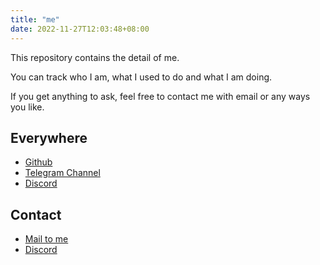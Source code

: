 ```yaml
---
title: "me"
date: 2022-11-27T12:03:48+08:00
---
```


This repository contains the detail of me.

You can track who I am, what I used to do and what I am doing.

If you get anything to ask, feel free to contact me with email or any ways you like.

## Everywhere

- [Github](https://github.com/acehinnnqru)
- [Telegram Channel](https://t.me/+7qW_ikEpDv01M2Q1)
- [Discord](https://discord.gg/sNEj3DNx3A)

## Contact

- [Mail to me](mailto:acehinnnqru@gmail.com)
- [Discord](https://discord.gg/sNEj3DNx3A)
